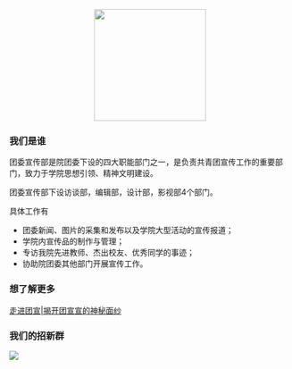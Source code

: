 <div align="center"><img width="auto" height="200" src="https://MeganGid.github.io/Welcome/logo.png"/></div>

### 我们是谁

团委宣传部是院团委下设的四大职能部门之一，是负责共青团宣传工作的重要部门，致力于学院思想引领、精神文明建设。

团委宣传部下设访谈部，编辑部，设计部，影视部4个部门。

具体工作有
- 团委新闻、图片的采集和发布以及学院大型活动的宣传报道；
- 学院内宣传品的制作与管理；
- 专访我院先进教师、杰出校友、优秀同学的事迹；
- 协助院团委其他部门开展宣传工作。

### 想了解更多

[走进团宣|揭开团宣宣的神秘面纱](https://mp.weixin.qq.com/s/aj2sJo273P0qGkKzBlNL3g)

### 我们的招新群

![](https://MeganGid.github.io/Welcome/微信图片_20191013124337.jpg)
